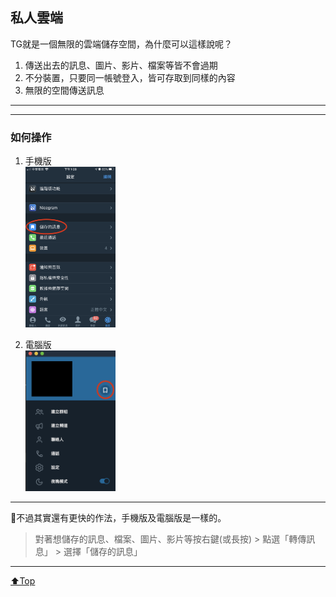 ## 私人雲端
TG就是一個無限的雲端儲存空間，為什麼可以這樣說呢？   
1. 傳送出去的訊息、圖片、影片、檔案等皆不會過期
2. 不分裝置，只要同一帳號登入，皆可存取到同樣的內容
3. 無限的空間傳送訊息

---
---

### 如何操作
1. 手機版  
    <img src="./assets/2_3_phone_store_me.jpeg" width="30%">

2. 電腦版   
    <img src="./assets/2_3_cmp_store_me.png" width="30%">

---

🌟不過其實還有更快的作法，手機版及電腦版是一樣的。  
> 對著想儲存的訊息、檔案、圖片、影片等按右鍵(或長按) > 點選「轉傳訊息」 > 選擇「儲存的訊息」

---

[⬆️Top](#私人雲端)
